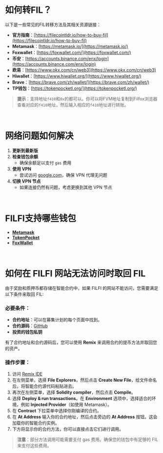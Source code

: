 # 如何转FIL？

以下是一些常见的FIL转移方法及其相关资源链接：

- **官方指南**：[https://filecointldr.io/how-to-buy-fil](https://filecointldr.io/how-to-buy-fil)
- **Metamask**：[https://metamask.io/](https://metamask.io/)
- **Foxwallet**：[https://foxwallet.com/](https://foxwallet.com/)
- **币安**：[https://accounts.binance.com/enx/login](https://accounts.binance.com/enx/login)
- **欧易**：[https://www.okx.com/cn/web3](https://www.okx.com/cn/web3)
- **Hiwallet**：[https://www.hiwallet.org/](https://www.hiwallet.org/)
- **Brave**：[https://brave.com/zh/wallet/](https://brave.com/zh/wallet/)
- **TP钱包**：[https://tokenpocketl.org/](https://tokenpocketl.org/)

> **提示**：支持地址`f410`和`0x`的都可以。你可以将FVM地址复制到Filfox浏览器查看对应的`f410`地址，然后输入相应的`f410`地址进行转账。

&nbsp;
&nbsp;
&nbsp;
&nbsp;

# 网络问题如何解决
1. **更新到最新版**
2. **检查钱包余额**
   - 确保余额足以支付 `gas` 费用
3. **使用 VPN**
   - 尝试访问 [google.com](https://www.google.com/)，确保 VPN 代理无问题
4. **切换 VPN 节点**
   - 如果连接仍然有问题，考虑更换到其他 VPN 节点

&nbsp;
&nbsp;
&nbsp;
&nbsp;


# FILFI支持哪些钱包
- **[Metamask](https://metamask.io/)**
- **[TokenPocket](https://www.tokenpocket.pro/)**
- **[FoxWallet](https://foxwallet.com/)**


&nbsp;
&nbsp;
&nbsp;
&nbsp;
  
# 如何在 FILFI 网站无法访问时取回 FIL

由于奖励和质押币都存储在智能合约中，如果 FILFI 的网站不能访问，您需要满足以下条件来取回 FIL:

### 必要条件：

- **合约地址**：可以在募集计划的每个页面中找到。
- **合约源码**：[GitHub](https://github.com/filfi/letsfil-contracts/blob/main/contracts/LetsFilControler.sol)
- **投资的钱包私钥**

有了合约地址和合约源码后，您可以使用 **Remix** 来调用合约的提币方法并取回您的资产。

### 操作步骤：

1. 访问 [Remix IDE](https://remix.ethereum.org/)
2. 在左侧菜单，选择 **File Explorers**，然后点击 **Create New File**，给文件命名后，将智能合约源代码粘贴进去。
3. 再次在左侧菜单，选择 **Solidity compiler**，然后点击 **Compile**。
4. 选择 **Deploy & run transactions**。在 **Environment** 选项中，选择适合的环境，例如 **Injected Provider**（如使用 Metamask）。
5. 在 **Contract** 下拉菜单中选择你刚编译的合约。
6. 在 **At Address** 输入你的合约地址，然后点击旁边的 **At Address** 按钮。这会加载你的智能合约实例。
7. 下方将显示你的合约方法，你可以直接点击它们进行调用。

> **注意**：部分方法调用可能需要支付 gas 费用。确保您的钱包中有足够的 FIL 来支付这些费用。


&nbsp;
&nbsp;
&nbsp;
&nbsp;


